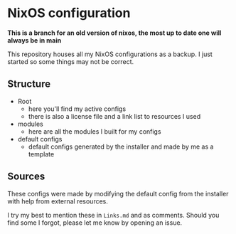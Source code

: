 # NixOS configuration

**This is a branch for an old version of nixos, the most up to date one will always be in main**

This repository houses all my NixOS configurations as a backup. I just started so some things may not be correct.

## Structure
- Root
    - here you'll find my active configs
    - there is also a license file and a link list to resources I used
- modules
    - here are all the modules I built for my configs
- default configs
    - default configs generated by the installer and made by me as a template
## Sources

These configs were made by modifying the default config from the installer with help from external resources.

I try my best to mention these in `Links.md` and as comments. Should you find some I forgot, please let me know by opening an issue.
